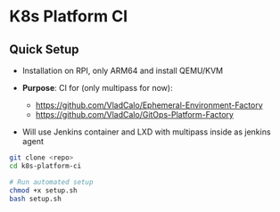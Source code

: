 # K8s Platform CI


## Quick Setup

- Installation on RPI, only ARM64 and install QEMU/KVM
- **Purpose**: CI for (only multipass for now):
    - https://github.com/VladCalo/Ephemeral-Environment-Factory
    - https://github.com/VladCalo/GitOps-Platform-Factory


- Will use Jenkins container and LXD with multipass inside as jenkins agent

```bash
git clone <repo>
cd k8s-platform-ci

# Run automated setup
chmod +x setup.sh
bash setup.sh
```
